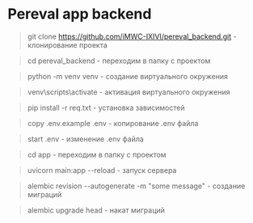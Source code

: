 # Pereval app backend

> git clone https://github.com/iMWC-IXIVI/pereval_backend.git - клонирование проекта

> cd pereval_backend - переходим в папку с проектом

> python -m venv venv - создание виртуального окружения

> venv\scripts\activate - активация виртуального окружения

> pip install -r req.txt - установка зависимостей

> copy .env.example .env - копирование .env файла

> start .env - изменение .env файла

> cd app - переходим в папку с проектом

> uvicorn main:app --reload - запуск сервера

> alembic revision --autogenerate -m "some message" - создание миграций

> alembic upgrade head - накат миграций